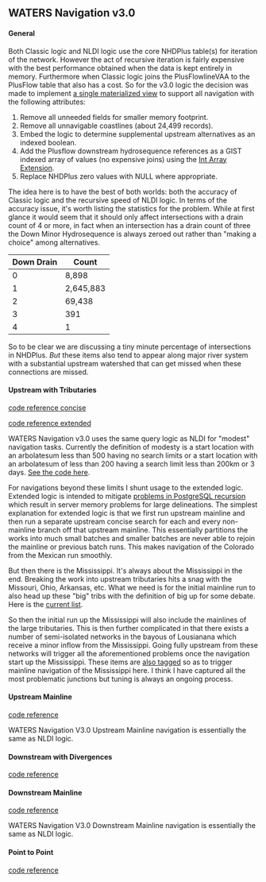 ## WATERS Navigation v3.0

#### General

Both Classic logic and NLDI logic use the core NHDPlus table(s) for iteration of the network.  However the act of recursive iteration is fairly expensive with the best performance obtained when the data is kept entirely in memory.  Furthermore when Classic logic joins the PlusFlowlineVAA to the PlusFlow table that also has a cost.  So for the v3.0 logic the decision was made to implement [a single materialized view](https://github.com/pauldzy/NHDPlus_Navigation_PG/blob/375ce01a1725dbc3250926310ee75e57624d6486/src/nhdplus_navigation30/MaterializedViews/PLUSFLOWLINEVAA_NAV.sql#L3) to support all navigation with the following attributes:

1. Remove all unneeded fields for smaller memory footprint.
2. Remove all unnavigable coastlines (about 24,499 records).
3. Embed the logic to determine supplemental upstream alternatives as an indexed boolean.
4. Add the Plusflow downstream hydrosequence references as a GIST indexed array of values (no expensive joins) using the [Int Array Extension](https://www.postgresql.org/docs/10/intarray.html).
5. Replace NHDPlus zero values with NULL where appropriate.

The idea here is to have the best of both worlds: both the accuracy of Classic logic and the recursive speed of NLDI logic.  In terms of the accuracy issue, it's worth listing the statistics for the problem.  While at first glance it would seem that it should only affect intersections with a drain count of 4 or more, in fact when an intersection has a drain count of three the Down Minor Hydrosequence is always zeroed out rather than "making a choice" among alternatives.  

| Down Drain | Count |
| --- | --- |
| 0 | 8,898  |
| 1 | 2,645,883  |
| 2 | 69,438 |
| 3 | 391 |
| 4 | 1 | 

So to be clear we are discussing a tiny minute percentage of intersections in NHDPlus.  *But* these items also tend to appear along major river system with a substantial upstream watershed that can get missed when these connections are missed.

#### Upstream with Tributaries

[code reference concise](https://github.com/pauldzy/NHDPlus_Navigation_PG/blob/315e42880e658b61e140b54d221fd86b9f47b786/src/nhdplus_navigation30/Functions/NAV_UT_CONCISE.sql#L1)

[code reference extended](https://github.com/pauldzy/NHDPlus_Navigation_PG/blob/315e42880e658b61e140b54d221fd86b9f47b786/src/nhdplus_navigation30/Functions/NAV_UT_EXTENDED.sql#L1)

WATERS Navigation v3.0 uses the same query logic as NLDI for "modest" navigation tasks.  Currently the definition of modesty is a start location with an arbolatesum less than 500 having no search limits or a start location with an arbolatesum of less than 200 having a search limit less than 200km or 3 days.  [See the code here](https://github.com/pauldzy/NHDPlus_Navigation_PG/blob/7818dff4f250dccfbf6ebd86afbb2827b4406600/src/nhdplus_navigation30/Functions/NAVIGATE.sql#L312-L324).

For navigations beyond these limits I shunt usage to the extended logic.  Extended logic is intended to mitigate [problems in PostgreSQL recursion](/doc/recursion.md) which result in server memory problems for large delineations.  The simplest explanation for extended logic is that we first run upstream mainline and then run a separate upstream concise search for each and every non-mainline branch off that upstream mainline.  This essentially partitions the works into much small batches and smaller batches are never able to rejoin the mainline or previous batch runs.  This makes navigation of the Colorado from the Mexican run smoothly.

But then there is the Mississippi.  It's always about the Mississippi in the end.  Breaking the work into upstream tributaries hits a snag with the Missouri, Ohio, Arkansas, etc.  What we need is for the initial mainline run to also head up these "big" tribs with the definition of big up for some debate.  Here is the [current list](https://github.com/pauldzy/NHDPlus_Navigation_PG/blob/375ce01a1725dbc3250926310ee75e57624d6486/src/nhdplus_navigation30/MaterializedViews/PLUSFLOWLINEVAA_NAV.sql#L60-L123).

So then the initial run up the Mississippi will also include the mainlines of the large tributaries.  This is then further complicated in that there exists a number of semi-isolated networks in the bayous of Lousianana which receive a minor inflow from the Mississippi.  Going fully upstream from these networks will trigger all the aforementioned problems once the navigation start up the Mississippi.  These items are [also tagged](https://github.com/pauldzy/NHDPlus_Navigation_PG/blob/375ce01a1725dbc3250926310ee75e57624d6486/src/nhdplus_navigation30/MaterializedViews/PLUSFLOWLINEVAA_NAV.sql#L124-L140) so as to trigger mainline navigation of the Mississippi here.  I think I have captured all the most problematic junctions but tuning is always an ongoing process.

#### Upstream Mainline

[code reference](https://github.com/pauldzy/NHDPlus_Navigation_PG/blob/315e42880e658b61e140b54d221fd86b9f47b786/src/nhdplus_navigation30/Functions/NAV_UM.sql#L1)

WATERS Navigation V3.0 Upstream Mainline navigation is essentially the same as NLDI logic.

#### Downstream with Divergences

[code reference](https://github.com/pauldzy/NHDPlus_Navigation_PG/blob/315e42880e658b61e140b54d221fd86b9f47b786/src/nhdplus_navigation30/Functions/NAV_DD.sql#L1)

#### Downstream Mainline

[code reference](https://github.com/pauldzy/NHDPlus_Navigation_PG/blob/315e42880e658b61e140b54d221fd86b9f47b786/src/nhdplus_navigation30/Functions/NAV_DM.sql#L1)

WATERS Navigation V3.0 Downstream Mainline navigation is essentially the same as NLDI logic.

#### Point to Point

[code reference](https://github.com/pauldzy/NHDPlus_Navigation_PG/blob/315e42880e658b61e140b54d221fd86b9f47b786/src/nhdplus_navigation30/Functions/NAV_PP.sql#L1)
